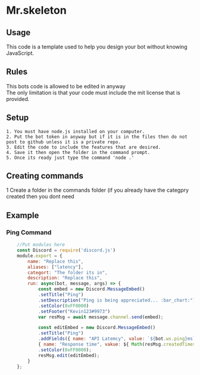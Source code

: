 # Mr.skeleton

## Usage

This code is a template used to help you design your bot without knowing JavaScript.

## Rules

This bots code is allowed to be edited in anyway
<br>
The only limitation is that your code must include the mit license that is provided.

## Setup

    1. You must have node.js installed on your computer.
    2. Put the bot token in anyway but if it is in the files then do not post to github unless it is a private repo.
    3. Edit the code to include the features that are desired.
    4. Save it then open the folder in the command prompt.
    5. Once its ready just type the command 'node .'

## Creating commands

1 Create a folder in the commands folder (if you already have the categpry created then you dont need  

## Example

### Ping Command

```javascript
    //Put modules here
    const Discord = require('discord.js')
    module.export = {
        name: "Replace this",
        aliases: ["latency"],
        categort: "The folder its in",
        description: "Replace this",
        run: async(bot, message, args) => {
            const embed = new Discord.MessageEmbed()
            .setTitle("Ping")
            .setDescription("Ping is being appreciated... :bar_chart:")
            .setColor(0xFF0000)
            .setFooter("Kevin123#9973")
            var resMsg = await message.channel.send(embed);

            const editEmbed = new Discord.MessageEmbed()
            .setTitle("Ping")
            .addFields({ name: "API Latemcy", value: `${bot.ws.ping}ms`, inline: false },
            { name: "Response time", vakue: ${ Math(resMsg.createdTimestamp - message.createdTimestamp) }})
            .setColor(0xFF0000);
            resMsg.edit(editEmbed);
        }
    };

```
